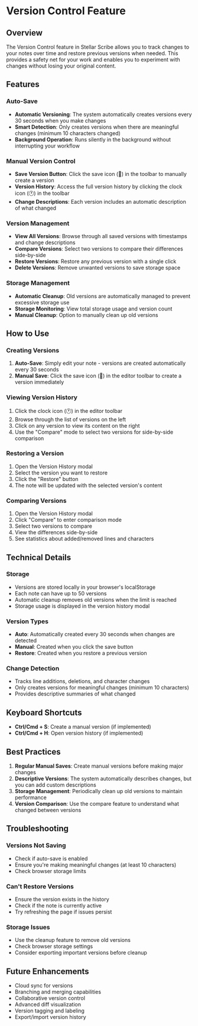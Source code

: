 # Version Control Feature

## Overview

The Version Control feature in Stellar Scribe allows you to track changes to your notes over time and restore previous versions when needed. This provides a safety net for your work and enables you to experiment with changes without losing your original content.

## Features

### Auto-Save
- **Automatic Versioning**: The system automatically creates versions every 30 seconds when you make changes
- **Smart Detection**: Only creates versions when there are meaningful changes (minimum 10 characters changed)
- **Background Operation**: Runs silently in the background without interrupting your workflow

### Manual Version Control
- **Save Version Button**: Click the save icon (💾) in the toolbar to manually create a version
- **Version History**: Access the full version history by clicking the clock icon (🕐) in the toolbar
- **Change Descriptions**: Each version includes an automatic description of what changed

### Version Management
- **View All Versions**: Browse through all saved versions with timestamps and change descriptions
- **Compare Versions**: Select two versions to compare their differences side-by-side
- **Restore Versions**: Restore any previous version with a single click
- **Delete Versions**: Remove unwanted versions to save storage space

### Storage Management
- **Automatic Cleanup**: Old versions are automatically managed to prevent excessive storage use
- **Storage Monitoring**: View total storage usage and version count
- **Manual Cleanup**: Option to manually clean up old versions

## How to Use

### Creating Versions

1. **Auto-Save**: Simply edit your note - versions are created automatically every 30 seconds
2. **Manual Save**: Click the save icon (💾) in the editor toolbar to create a version immediately

### Viewing Version History

1. Click the clock icon (🕐) in the editor toolbar
2. Browse through the list of versions on the left
3. Click on any version to view its content on the right
4. Use the "Compare" mode to select two versions for side-by-side comparison

### Restoring a Version

1. Open the Version History modal
2. Select the version you want to restore
3. Click the "Restore" button
4. The note will be updated with the selected version's content

### Comparing Versions

1. Open the Version History modal
2. Click "Compare" to enter comparison mode
3. Select two versions to compare
4. View the differences side-by-side
5. See statistics about added/removed lines and characters

## Technical Details

### Storage
- Versions are stored locally in your browser's localStorage
- Each note can have up to 50 versions
- Automatic cleanup removes old versions when the limit is reached
- Storage usage is displayed in the version history modal

### Version Types
- **Auto**: Automatically created every 30 seconds when changes are detected
- **Manual**: Created when you click the save button
- **Restore**: Created when you restore a previous version

### Change Detection
- Tracks line additions, deletions, and character changes
- Only creates versions for meaningful changes (minimum 10 characters)
- Provides descriptive summaries of what changed

## Keyboard Shortcuts

- **Ctrl/Cmd + S**: Create a manual version (if implemented)
- **Ctrl/Cmd + H**: Open version history (if implemented)

## Best Practices

1. **Regular Manual Saves**: Create manual versions before making major changes
2. **Descriptive Versions**: The system automatically describes changes, but you can add custom descriptions
3. **Storage Management**: Periodically clean up old versions to maintain performance
4. **Version Comparison**: Use the compare feature to understand what changed between versions

## Troubleshooting

### Versions Not Saving
- Check if auto-save is enabled
- Ensure you're making meaningful changes (at least 10 characters)
- Check browser storage limits

### Can't Restore Versions
- Ensure the version exists in the history
- Check if the note is currently active
- Try refreshing the page if issues persist

### Storage Issues
- Use the cleanup feature to remove old versions
- Check browser storage settings
- Consider exporting important versions before cleanup

## Future Enhancements

- Cloud sync for versions
- Branching and merging capabilities
- Collaborative version control
- Advanced diff visualization
- Version tagging and labeling
- Export/import version history
